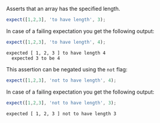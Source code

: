 Asserts that an array has the specified length.

<!-- evaluate -->
```javascript
expect([1,2,3], 'to have length', 3);
```
<!-- /evaluate -->

In case of a failing expectation you get the following output:

<!-- evaluate -->
```javascript
expect([1,2,3], 'to have length', 4);
```

```
expected [ 1, 2, 3 ] to have length 4
  expected 3 to be 4
```
<!-- /evaluate -->

This assertion can be negated using the `not` flag:

<!-- evaluate -->
```javascript
expect([1,2,3], 'not to have length', 4);
```
<!-- /evaluate -->

In case of a failing expectation you get the following output:

<!-- evaluate -->
```javascript
expect([1,2,3], 'not to have length', 3);
```

```
expected [ 1, 2, 3 ] not to have length 3
```
<!-- /evaluate -->

